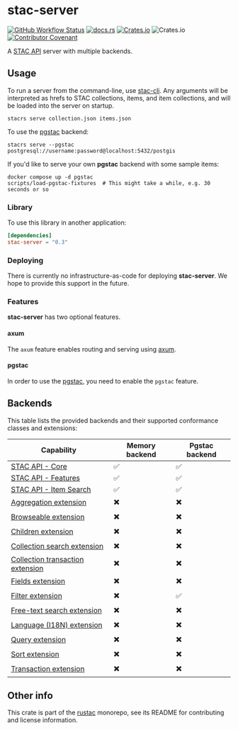 # stac-server

[![GitHub Workflow Status](https://img.shields.io/github/actions/workflow/status/stac-utils/rustac/ci.yml?branch=main&style=for-the-badge)](https://github.com/stac-utils/rustac/actions/workflows/ci.yml)
[![docs.rs](https://img.shields.io/docsrs/stac-server?style=for-the-badge)](https://docs.rs/stac-server/latest/stac_server/)
[![Crates.io](https://img.shields.io/crates/v/stac-server?style=for-the-badge)](https://crates.io/crates/stac-server)
![Crates.io](https://img.shields.io/crates/l/stac-server?style=for-the-badge)
[![Contributor Covenant](https://img.shields.io/badge/Contributor%20Covenant-2.1-4baaaa.svg?style=for-the-badge)](./CODE_OF_CONDUCT)

A [STAC API](https://github.com/radiantearth/stac-api-spec) server with multiple backends.

## Usage

To run a server from the command-line, use [stac-cli](../cli/README.md).
Any arguments will be interpreted as hrefs to STAC collections, items, and item collections, and will be loaded into the server on startup.

```shell
stacrs serve collection.json items.json
```

To use the [pgstac](https://github.com/stac-utils/pgstac) backend:

```shell
stacrs serve --pgstac postgresql://username:password@localhost:5432/postgis
```

If you'd like to serve your own **pgstac** backend with some sample items:

```shell
docker compose up -d pgstac
scripts/load-pgstac-fixtures  # This might take a while, e.g. 30 seconds or so
```

### Library

To use this library in another application:

```toml
[dependencies]
stac-server = "0.3"
```

### Deploying

There is currently no infrastructure-as-code for deploying **stac-server**.
We hope to provide this support in the future.

### Features

**stac-server** has two optional features.

#### axum

The `axum` feature enables routing and serving using [axum](https://github.com/tokio-rs/axum).

#### pgstac

In order to use the [pgstac](https://github.com/stac-utils/pgstac), you need to enable the `pgstac` feature.

## Backends

This table lists the provided backends and their supported conformance classes and extensions:

| Capability | Memory backend | Pgstac backend |
| -- | -- | -- |
| [STAC API - Core](https://github.com/radiantearth/stac-api-spec/blob/release/v1.0.0/core) | ✅ | ✅ |
| [STAC API - Features](https://github.com/radiantearth/stac-api-spec/blob/release/v1.0.0/ogcapi-features) | ✅ | ✅ |
| [STAC API - Item Search](https://github.com/radiantearth/stac-api-spec/blob/release/v1.0.0/item-search) | ✅ | ✅ |
| [Aggregation extension](https://github.com/stac-api-extensions/aggregation) | ✖️ | ✖️ |
| [Browseable extension](https://github.com/stac-api-extensions/browseable) | ✖️ | ✖️ |
| [Children extension](https://github.com/stac-api-extensions/children) | ✖️ | ✖️ |
| [Collection search extension](https://github.com/stac-api-extensions/collection-search) | ✖️ | ✖️ |
| [Collection transaction extension](https://github.com/stac-api-extensions/collection-transaction) | ✖️ | ✖️ |
| [Fields extension](https://github.com/stac-api-extensions/fields) | ✖️ | ✖️ |
| [Filter extension](https://github.com/stac-api-extensions/filter) | ✖️ | ✅️ |
| [Free-text search extension](https://github.com/stac-api-extensions/freetext-search) | ✖️ | ✖️ |
| [Language (I18N) extension](https://github.com/stac-api-extensions/language) | ✖️ | ✖️ |
| [Query extension](https://github.com/stac-api-extensions/query) | ✖️ | ✖️ |
| [Sort extension](https://github.com/stac-api-extensions/sort) | ✖️ | ✖️ |
| [Transaction extension](https://github.com/stac-api-extensions/transaction) | ✖️ | ✖️ |

## Other info

This crate is part of the [rustac](https://github.com/stac-utils/rustac) monorepo, see its README for contributing and license information.
